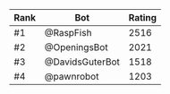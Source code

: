 Rank|Bot|Rating
---|---|---
#1|@RaspFish|2516
#2|@OpeningsBot|2021
#3|@DavidsGuterBot|1518
#4|@pawnrobot|1203
